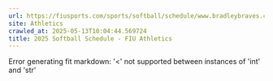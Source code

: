 ```yaml
---
url: https://fiusports.com/sports/softball/schedule/www.bradleybraves.com
site: Athletics
crawled_at: 2025-05-13T10:04:44.569724
title: 2025 Softball Schedule - FIU Athletics
---
```


Error generating fit markdown: '<' not supported between instances of 'int' and 'str'